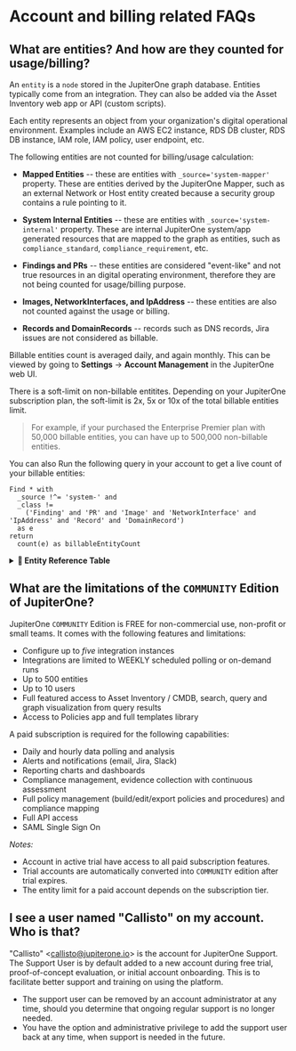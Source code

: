 # Account and billing related FAQs

## What are entities? And how are they counted for usage/billing?

An `entity` is a `node` stored in the JupiterOne graph database. Entities
typically come from an integration. They can also be added via the Asset
Inventory web app or API (custom scripts).

Each entity represents an object from your organization's digital operational
environment. Examples include an AWS EC2 instance, RDS DB cluster, RDS DB
instance, IAM role, IAM policy, user endpoint, etc.

The following entities are not counted for billing/usage calculation:

- **Mapped Entities** -- these are entities with `_source='system-mapper'`
  property. These are entities derived by the JupiterOne Mapper, such as an
  external Network or Host entity created because a security group contains a
  rule pointing to it.

- **System Internal Entities** -- these are entities with `_source='system-internal'`
  property. These are internal JupiterOne system/app generated resources that
  are mapped to the graph as entities, such as `compliance_standard`, 
  `compliance_requirement`, etc.

- **Findings and PRs** -- these entities are considered "event-like" and not
  true resources in an digital operating environment, therefore they are not
  being counted for usage/billing purpose.

- **Images, NetworkInterfaces, and IpAddress** -- these entities are also not
  counted against the usage or billing.

- **Records and DomainRecords** -- records such as DNS records, Jira issues are not considered
  as billable.

Billable entities count is averaged daily, and again monthly. This can be viewed
by going to **Settings** -> **Account Management** in the JupiterOne web UI.

There is a soft-limit on non-billable entitites. Depending on your JupiterOne
subscription plan, the soft-limit is 2x, 5x or 10x of the total billable
entities limit.

> For example, if your purchased the Enterprise Premier plan with 50,000 billable
> entities, you can have up to 500,000 non-billable entities.

You can also Run the following query in your account to get a live count of your
billable entities:

```j1ql
Find * with
  _source !^= 'system-' and
  _class !=
    ('Finding' and 'PR' and 'Image' and 'NetworkInterface' and 'IpAddress' and 'Record' and 'DomainRecord')
  as e
return
  count(e) as billableEntityCount
```

<details>
  <summary style='cursor: pointer;'><strong>🚩 Entity Reference Table</strong></summary>

Entity             | Description             | Billable
------             | -----------             | --------
`AccessKey`        | A key used to grant access, such as ssh-key, access-key, api-key/token, mfa-token/device, etc. | Yes 
`AccessPolicy`     | A policy for access control assigned to a Host, Role, User, UserGroup, or Service. | Yes 
`AccessRole`       | An access control role mapped to a Principal (e.g. user, group, or service). | Yes 
`Account`          | An organizational account for a service or a set of services (e.g. AWS, Okta, Bitbucket Team, Google G-Suite account, Apple Developer Account). Each Account should be connected to a Service. | Yes 
`Application`      | A software product or application. | Yes 
`ApplicationEndpoint` | An application endpoint is a program interface that either initiates or receives a request, such as an API. | Yes 
`Assessment`       | An object to represent an assessment, including both compliance assessment such as a HIPAA Risk Assessment or a technical assessment such as a Penetration Testing. Each assessment should have findings (e.g. Vulnerability or Risk) associated. | Yes 
`Attacker`         | An attacker or threat actor. | Yes 
`Backup`           | A specific repository or data store containing backup data. | Yes 
`Certificate`      | A digital Certificate such as an SSL or S/MIME certificate. | Yes 
`Channel`          | A communication channel, such as a Slack channel or AWS SNS topic. | Yes 
`Cluster`          | A cluster of compute or database resources/workloads. | Yes 
`CodeCommit`       | A code commit to a repo. The commit id is captured in the _id property of the Entity. | Yes 
`CodeDeploy`       | A code deploy job. | Yes 
`CodeModule`       | A software module. Such as an npm_module or java_library. | Yes 
`CodeRepo`         | A source code repository. A CodeRepo is also a DataRepository therefore should carry all the required properties of DataRepository. | Yes 
`CodeReview`       | A code review record. | Yes 
`Configuration`    | A Configuration contains definitions that describe a resource such as a Task, Deployment or Workload. For example, an `aws_ecs_task_definition` is a `Configuration`. | Yes 
`Container`        | A standard unit of software that packages up code and all its dependencies and configurations. | Yes 
`Control`          | A security or IT Control. A control can be implemented by a vendor/service, a person/team, a program/process, an automation code/script/configuration, or a system/host/device. Therefore, this is most likely an additional Class applied to a Service (e.g. Okta SSO), a Device (e.g. a physical firewall), or a HostAgent (e.g. Carbon Black CbDefense Agent). Controls are mapped to security policy procedures and compliance standards/requirements. | Yes 
`ControlPolicy`    | An technical or operational policy with rules that govern (or enforce, evaluate, monitor) a security control. | Yes 
`CryptoKey`        | A key used to perform cryptographic functions, such as an encryption key. | Yes 
`DataObject`       | An individual data object, such as an aws-s3-object, sharepoint-document, source-code, or a file (on disk). The exact data type is described in the _type property of the Entity. | Yes 
`DataStore`        | A virtual repository where data is stored, such as aws-s3-bucket, aws-rds-cluster, aws-dynamodb-table, bitbucket-repo, sharepoint-site, docker-registry. The exact type is described in the _type property of the Entity. | Yes 
`Database`         | A database cluster/instance. | Yes 
`Deployment`       | A deployment of code, application, infrastructure or service. For example, a Kubernetes deployment. An auto scaling group is also considered a deployment. | Yes 
`Device`           | A physical device or media, such as a server, laptop, workstation, smartphone, tablet, router, firewall, switch, wifi-access-point, usb-drive, etc. The exact data type is described in the _type property of the Entity. | Yes 
`Directory`        | Directory, such as LDAP or Active Directory. | Yes 
`Disk`             | A disk storage device such as an AWS EBS volume | Yes 
`Document`         | A document or data object. | Yes 
`Domain`           | An internet domain. | Yes 
`DomainRecord`     | The DNS Record of a Domain Zone. | No 
`DomainZone`       | The DNS Zone of an Internet Domain. | Yes 
`Finding`          | A security finding, which may be a vulnerability or just an informative issue. A single finding may impact one or more resources. The `IMPACTS` relationship between the Vulnerability and the resource entity that was impacted serves as the record of the finding. The `IMPACTS` relationship carries properties such as 'identifiedOn', 'remediatedOn', 'remediationDueOn', 'issueLink', etc. | No 
`Firewall`         | A piece of hardware or software that protects a network/host/application. | Yes 
`Framework`        | An object to represent a standard compliance or technical security framework. | Yes 
`Function`         | A virtual application function. For example, an aws_lambda_function, azure_function, or google_cloud_function | Yes 
`Gateway`          | A gateway/proxy that can be a system/appliance or software service, such as a network router or application gateway. | Yes 
`Group`            | A defined, generic group of Entities. This could represent a group of Resources, Users, Workloads, DataRepositories, etc. | Yes 
`Host`             | A compute instance that itself owns a whole network stack and serves as an environment for workloads. Typically it runs an operating system. The exact host type is described in the _type property of the Entity. The UUID of the host should be captured in the _id property of the Entity | Yes 
`HostAgent`        | A software agent or sensor that runs on a host/endpoint. | Yes 
`Image`            | A system image. For example, an AWS AMI (Amazon Machine Image). | No 
`Incident`         | An operational or security incident. | Yes 
`Internet`         | The Internet node in the graph. There should be only one Internet node. | Yes 
`IpAddress`        | An re-assignable IpAddress resource entity. Do not create an entity for an IP Address _configured_ on a Host. Use this only if the IP Address is a reusable resource, such as an Elastic IP Address object in AWS. | No 
`Key`              | An ssh-key, access-key, api-key/token, pgp-key, etc. | Yes 
`Logs`             | A specific repository or destination containing application, network, or system logs. | Yes 
`Module`           | A software or hardware module. Such as an npm_module or java_library. | Yes 
`Network`          | A network, such as an aws-vpc, aws-subnet, cisco-meraki-vlan. | Yes 
`NetworkEndpoint`  | A network endpoint for connecting to or accessing network resources. For example, NFS mount targets or VPN endpoints. | Yes 
`NetworkInterface` | An re-assignable software defined network interface resource entity. Do not create an entity for a network interface _configured_ on a Host. Use this only if the network interface is a reusable resource, such as an Elastic Network Interface object in AWS. | No 
`Organization`     | An organization, such as a company (e.g. JupiterOne) or a business unit (e.g. HR). An organization can be internal or external. Note that there is a more specific Vendor class. | Yes 
`PR`               | A pull request. | No 
`PasswordPolicy`   | A password policy is a specific `Ruleset`. It is separately defined because of its pervasive usage across digital environments and the well known properties (such as length and complexity) unique to a password policy. | Yes 
`Person`           | An entity that represents an actual person, such as an employee of an organization. | Yes 
`Policy`           | A written policy documentation. | Yes 
`Procedure`        | A written procedure and control documentation. A Procedure typically `IMPLEMENTS` a parent Policy. An actual Control further `IMPLEMENTS` a Procedure. | Yes 
`Process`          | A compute process -- i.e. an instance of a computer program / software application that is being executed by one or many threads. This is NOT a program level operational process (i.e. a Procedure). | Yes 
`Product`          | A product developed by the organization, such as a software product. | Yes 
`Program`          | A program. For example, a bug bounty/vuln disclosure program. | Yes 
`Project`          | A software development project. Can be used for other generic projects as well but the defined properties are geared towards software development projects. | Yes 
`Queue`            | A scheduling queue of computing processes or devices. | Yes 
`Record`           | A DNS record; or an official record (e.g. Risk); or a written document (e.g. Policy/Procedure); or a reference (e.g. Vulnerability/Weakness). The exact record type is captured in the _type property of the Entity. | No 
`Repository`       | A repository that contains resources. For example, a Docker container registry repository hosting Docker container images. | Yes 
`Requirement`      | An individual requirement for security, compliance, regulation or design. | Yes 
`Resource`         | A generic assignable resource. A resource is typically non-functional by itself unless used by or attached to a host or workload. | Yes 
`Review`           | A review record. | Yes 
`Risk`             | An object that represents an identified Risk as the result of an Assessment. The collection of Risk objects in JupiterOne make up the Risk Register. A Control may have a `MITIGATES` relationship to a Risk. | Yes 
`Root`             | The root node in the graph. There should be only one Root node per organization account. | Yes 
`Rule`             | An operational or configuration compliance rule, often part of a Ruleset. | Yes 
`Ruleset`          | An operational or configuration compliance ruleset with rules that govern (or enforce, evaluate, monitor) a security control or IT system. | Yes 
`Scanner`          | A system vulnerability, application code or network infrastructure scanner. | Yes 
`Section`          | An object to represent a section such as a compliance section. | Yes 
`Service`          | A service provided by a vendor. | Yes 
`Site`             | The physical location of an organization. A Person (i.e. employee) would typically has a relationship to a Site (i.e. located_at or work_at). Also used as the abstract reference to AWS Regions. | Yes 
`Standard`         | An object to represent a standard such as a compliance or technical standard. | Yes 
`Subscription`     | A subscription to a service or channel. | Yes 
`Task`             | A computational task. Examples include AWS Batch Job, ECS Task, etc. | Yes 
`Team`             | A team consists of multiple member Person entities. For example, the Development team or the Security team. | Yes 
`ThreatIntel`      | Threat intelligence captures information collected from vulnerability risk analysis by those with substantive expertise and access to all-source information. Threat intelligence helps a security professional determine the risk of a vulnerability finding to their organization. | Yes 
`Training`         | A training module, such as a security awareness training or secure development training. | Yes 
`User`             | A user account/login to access certain systems and/or services. Examples include okta-user, aws-iam-user, ssh-user, local-user (on a host), etc. | Yes 
`UserGroup`        | A user group, typically associated with some type of access control, such as a group in Okta or in Office365. If a UserGroup has an access policy attached, and all member Users of the UserGroup would inherit the policy. | Yes 
`Vault`            | A collection of secrets such as a key ring | Yes 
`Vendor`           | An external organization that is a vendor or service provider. | Yes 
`Vulnerability`    | A security vulnerability (application or system or infrastructure). A single vulnerability may relate to multiple findings and impact multiple resources. The `IMPACTS` relationship between the Vulnerability and the resource entity that was impacted serves as the record of the finding. The `IMPACTS` relationship carries properties such as 'identifiedOn', 'remediatedOn', 'remediationDueOn', 'issueLink', etc. | Yes 
`Weakness`         | A security weakness. | Yes 
`Workload`         | A virtual compute instance, it could be an aws-ec2-instance, a docker-container, an aws-lambda-function, an application-process, or a vmware-instance. The exact workload type is described in the _type property of the Entity. | Yes 
\[System Mapped Entities\]   | Entities with `_source='system-mapper'`   | No 
\[System Internal Entities\] | Entities with `_source='system-internal'` | No 
\[Custom Created Entities\]  | Entities created with a custom-defined _class or _type | Yes 

</details>

## What are the limitations of the `COMMUNITY` Edition of JupiterOne? 

JupiterOne `COMMUNITY` Edition is FREE for non-commercial use, non-profit or
small teams. It comes with the following features and limitations:

- Configure up to *five* integration instances
- Integrations are limited to WEEKLY scheduled polling or on-demand runs
- Up to 500 entities
- Up to 10 users
- Full featured access to Asset Inventory / CMDB, search, query and 
  graph visualization from query results
- Access to Policies app and full templates library

A paid subscription is required for the following capabilities:

- Daily and hourly data polling and analysis
- Alerts and notifications (email, Jira, Slack)
- Reporting charts and dashboards
- Compliance management, evidence collection with continuous assessment
- Full policy management (build/edit/export policies and procedures) and 
  compliance mapping
- Full API access
- SAML Single Sign On

_Notes:_

- Account in active trial have access to all paid subscription features.
- Trial accounts are automatically converted into `COMMUNITY` edition after
  trial expires.
- The entity limit for a paid account depends on the subscription tier.

## I see a user named "Callisto" on my account. Who is that?

"Callisto" \<callisto@jupiterone.io\> is the account for JupiterOne Support. The
Support User is by default added to a new account during free trial,
proof-of-concept evaluation, or initial account onboarding. This is to
facilitate better support and training on using the platform.

- The support user can be removed by an account administrator at any time,
  should you determine that ongoing regular support is no longer needed.
- You have the option and administrative privilege to add the support user back
  at any time, when support is needed in the future.
